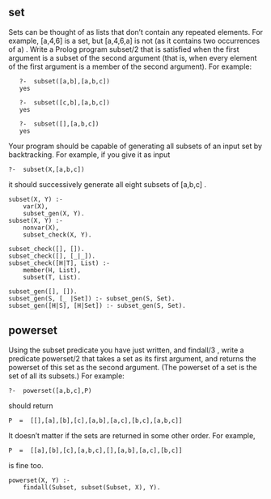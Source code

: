 ## set
Sets can be thought of as lists that don’t contain any repeated elements. For example, [a,4,6] is a set, but [a,4,6,a] is not (as it contains two occurrences of a) . Write a Prolog program subset/2 that is satisfied when the first argument is a subset of the second argument (that is, when every element of the first argument is a member of the second argument). For example:
```
   ?-  subset([a,b],[a,b,c])
   yes
   
   ?-  subset([c,b],[a,b,c])
   yes
   
   ?-  subset([],[a,b,c])
   yes
```
Your program should be capable of generating all subsets of an input set by backtracking. For example, if you give it as input

    ?-  subset(X,[a,b,c])
it should successively generate all eight subsets of [a,b,c] .
```
subset(X, Y) :-
    var(X),
    subset_gen(X, Y).
subset(X, Y) :-
    nonvar(X),
    subset_check(X, Y).
    
subset_check([], []).
subset_check([], [_|_]).
subset_check([H|T], List) :- 
    member(H, List),
    subset(T, List).
    
subset_gen([], []).
subset_gen(S, [_ |Set]) :- subset_gen(S, Set).
subset_gen([H|S], [H|Set]) :- subset_gen(S, Set).
```

## powerset
Using the subset predicate you have just written, and findall/3 , write a predicate powerset/2 that takes a set as its first argument, and returns the powerset of this set as the second argument. (The powerset of a set is the set of all its subsets.) For example:

    ?-  powerset([a,b,c],P)
should return

    P  =  [[],[a],[b],[c],[a,b],[a,c],[b,c],[a,b,c]]
It doesn’t matter if the sets are returned in some other order. For example,

    P  =  [[a],[b],[c],[a,b,c],[],[a,b],[a,c],[b,c]]
is fine too.

```
powerset(X, Y) :-
    findall(Subset, subset(Subset, X), Y).
```

